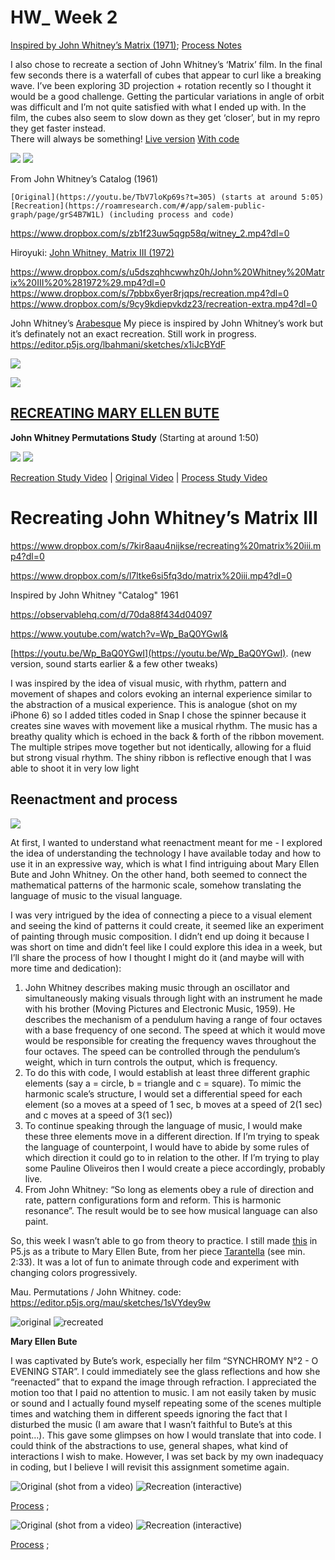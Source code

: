 # HW_ Week 2
[Inspired by John Whitney’s Matrix (1971)](https://editor.p5js.org/lllyyybbb/sketches/zQg_FMtgY); [Process Notes](https://raw.githubusercontent.com/lllyyybbb/SFPC-Recreating-the-Past-2021/main/Week%202%3A%20John%20Whitney/ProcessNotes.txt)


I also chose to recreate a section of John Whitney’s ‘Matrix’ film. In the final few seconds there is a waterfall of cubes that appear to curl like a breaking wave. I’ve been exploring 3D projection + rotation recently so I thought it would be a good challenge. Getting the particular variations in angle of orbit was difficult and I’m not quite satisfied with what I ended up with.  In the film, the cubes also seem to slow down as they get ‘closer’, but in my repro they get faster instead.  
There will always be something!
[Live version](https://www.matthisgrunsky.ca/rtp/week2_whitney/repro.html) 
[With code](https://editor.p5js.org/codingsketchbook/sketches/TyUBVpeOl)

![](https://paper-attachments.dropbox.com/s_B9BEDE2A84673E2A71367C23BA016916DD4F8C5CE67B6BB58CA9A523EA51B2E2_1636424620342_whitneyoriginal.png)
![](https://paper-attachments.dropbox.com/s_B9BEDE2A84673E2A71367C23BA016916DD4F8C5CE67B6BB58CA9A523EA51B2E2_1636427301139_whitneyrepro2.png)


From John Whitney’s Catalog (1961)

    [Original](https://youtu.be/TbV7loKp69s?t=305) (starts at around 5:05)
    [Recreation](https://roamresearch.com/#/app/salem-public-graph/page/grS4B7W1L) (including process and code)
https://www.dropbox.com/s/zb1f23uw5qgp58q/witney_2.mp4?dl=0

    

Hiroyuki:  [John Whitney, Matrix III (1972)](https://paper.dropbox.com/doc/Recreating-the-Past-SFPC-Fall-2021-msee1hHsC3YdekyVBI634#:uid=692491034391179449051811&h2=John-Whitney%2C-Matrix-III%2C-1957)

https://www.dropbox.com/s/u5dszqhhcwwhz0h/John%20Whitney%20Matrix%20III%20%281972%29.mp4?dl=0
https://www.dropbox.com/s/7pbbx6yer8rjqps/recreation.mp4?dl=0
https://www.dropbox.com/s/9cy9kdiepvkdz23/recreation-extra.mp4?dl=0


John Whitney’s [Arabesque](https://www.youtube.com/watch?v=sQrq7S0dP54&t=51s)
My piece is inspired by John Whitney’s work but it’s definately not an exact recreation. Still work in progress.
https://editor.p5js.org/lbahmani/sketches/x1iJcBYdF


![](https://paper-attachments.dropbox.com/s_51A3E30924A32E206D6FB4FD861AC67CB739C7EF5622792884FC0F42B3655130_1636473554518_Screen+Shot+2021-11-09+at+9.57.38+AM.png)

![](https://paper-attachments.dropbox.com/s_51A3E30924A32E206D6FB4FD861AC67CB739C7EF5622792884FC0F42B3655130_1636473499314_Screen+Shot+2021-11-09+at+9.58.02+AM.png)





##  [**RECREATING MARY ELLEN BUTE**](https://mimiworks.tumblr.com/post/667382451782483969/recreating-mary-ellen-bute)

**John Whitney Permutations Study** (Starting at around 1:50)

![](https://paper-attachments.dropbox.com/s_1728ED8300C3A8D1750108308C02C0ECD4290553FE1E7A518377C02E79974B52_1636474157547_Screen+Shot+2021-11-09+at+8.08.35+AM.png)
![](https://paper-attachments.dropbox.com/s_1728ED8300C3A8D1750108308C02C0ECD4290553FE1E7A518377C02E79974B52_1636474108335_image.png)


[Recreation Study Video](https://vimeo.com/643959347) | [Original Video](https://youtu.be/kdYxJ85RSds?t=110) | [Process Study Video](https://vimeo.com/643982387)

# Recreating John Whitney’s Matrix III
https://www.dropbox.com/s/7kir8aau4nijkse/recreating%20matrix%20iii.mp4?dl=0

https://www.dropbox.com/s/l7ltke6si5fq3do/matrix%20iii.mp4?dl=0


Inspired by John Whitney "Catalog" 1961

https://observablehq.com/d/70da88f434d04097



https://www.youtube.com/watch?v=Wp_BaQ0YGwI&


[https://youtu.be/Wp_BaQ0YGwI](https://youtu.be/Wp_BaQ0YGwI). (new version, sound starts earlier & a few other tweaks)

I was inspired by the idea of visual music, with rhythm, pattern and movement of shapes and colors evoking an internal experience similar to the abstraction of a musical experience. This is analogue (shot on my iPhone 6) so I added titles coded in Snap
I chose the spinner because it creates sine waves with movement like a musical rhythm. The music has a breathy quality which is echoed in the back & forth of the ribbon movement. The multiple stripes move together but not identically, allowing for a fluid but strong visual rhythm. The shiny ribbon is reflective enough that I was able to shoot it in very low light




## Reenactment and process
![](https://paper-attachments.dropbox.com/s_5AF9CAA784856120E8B47BB6AE7668CECF8AD03E724BE0B39184420F0CB3E657_1636678976405_Reenactemnt+Mary+Ellen+Bute.png)


At first, I wanted to understand what reenactment meant for me - I explored the idea of understanding the technology I have available today and how to use it in an expressive way, which is what I find intriguing about Mary Ellen Bute and John Whitney. On the other hand, both seemed to connect the mathematical patterns of the harmonic scale, somehow translating the language of music to the visual language. 

I was very intrigued by the idea of connecting a piece to a visual element and seeing the kind of patterns it could create, it seemed like an experiment of painting through music composition. I didn’t end up doing it because I was short on time and didn’t feel like I could explore this idea in a week, but I’ll share the process of how I thought I might do it (and maybe will with more time and dedication):


1. John Whitney describes making music through an oscillator and simultaneously making visuals through light with an instrument he made with his brother (Moving Pictures and Electronic Music, 1959). He describes the mechanism of a pendulum having a range of four octaves with a base frequency of one second. The speed at which it would move would be responsible for creating the frequency waves throughout the four octaves. The speed can be controlled through the pendulum’s weight, which in turn controls the output, which is frequency.
2. To do this with code, I would establish at least three different graphic elements (say a = circle, b = triangle and c = square). To mimic the harmonic scale’s structure, I would set a differential speed for each element (so a moves at a speed of 1 sec, b moves at a speed of 2(1 sec) and c moves at a speed of 3(1 sec))
3. To continue speaking through the language of music, I would make these three elements move in a different direction. If I’m trying to speak the language of counterpoint, I would have to abide by some rules of which direction it could go to in relation to the other. If I’m trying to play some Pauline Oliveiros then I would create a piece accordingly, probably live. 
4. From John Whitney: “So long as elements obey a rule of direction and rate, pattern configurations form and reform. This is harmonic resonance”. The result would be to see how musical language can also paint. 

So, this week I wasn’t able to go from theory to practice. I still made [this](https://editor.p5js.org/identikitten/sketches/jRdB5iIRX) in P5.js as a tribute to Mary Ellen Bute, from her piece [Tarantella](https://www.youtube.com/watch?v=czDsy8BYP1M&t=57s) (see min. 2:33).  It was a lot of fun to animate through code and experiment with changing colors progressively.


Mau.
Permutations / John Whitney.
code: https://editor.p5js.org/mau/sketches/1sVYdey9w


![original](https://paper-attachments.dropbox.com/s_54BEC2CDBC418D015CEC6076D0878AC186197EAB7F0F119046063767BDF1E201_1637334955690_screen_JWhitney_Permutations.png)
![recreated](https://paper-attachments.dropbox.com/s_54BEC2CDBC418D015CEC6076D0878AC186197EAB7F0F119046063767BDF1E201_1637334971181_RTP_SFPC_Jhon_Whitney_Permutations+copy.png)



**Mary Ellen Bute**

I was captivated by Bute’s work, especially her film “SYNCHROMY N°2 - O EVENING STAR”. I could immediately see the glass reflections and how she “reenacted” that to expand the image through refraction. I appreciated the motion too that I paid no attention to music. I am not easily taken by music or sound and I actually found myself repeating some of the scenes multiple times and watching them in different speeds ignoring the fact that I disturbed the music (I am aware that I wasn’t faithful to Bute’s at this point…). This gave some glimpses on how I would translate that into code. I could think of the abstractions to use, general shapes, what kind of interactions I wish to make. However, I was set back by my own inadequacy in coding, but I believe I will revisit this assignment sometime again. 


![Original (shot from a video)](https://paper-attachments.dropbox.com/s_4AB5E0945C95829B025E67A58A6C82CCC9923DA108E3443F20184EDEE23F39A4_1637405742702_Screen+Shot+2021-11-20+at+1.53.28+PM.png)
![Recreation (interactive)](https://paper-attachments.dropbox.com/s_4AB5E0945C95829B025E67A58A6C82CCC9923DA108E3443F20184EDEE23F39A4_1637405749485_Screen+Shot+2021-11-20+at+1.52.53+PM.png)


[Process](https://marsh-decimal-511.notion.site/RTP-HW2-v2-c9f7023d10a1471eb183500b3aee984e) ; 


![Original (shot from a video)](https://paper-attachments.dropbox.com/s_4AB5E0945C95829B025E67A58A6C82CCC9923DA108E3443F20184EDEE23F39A4_1637405862762_Screen+Shot+2021-11-08+at+4.02.18+PM.png)
![Recreation (interactive)](https://paper-attachments.dropbox.com/s_4AB5E0945C95829B025E67A58A6C82CCC9923DA108E3443F20184EDEE23F39A4_1637405938895_Screen+Shot+2021-11-20+at+1.58.44+PM.png)


[Process](https://marsh-decimal-511.notion.site/RTP-HW2-v1-a64fc85effed495c89b73130a1f3e76a) ;

